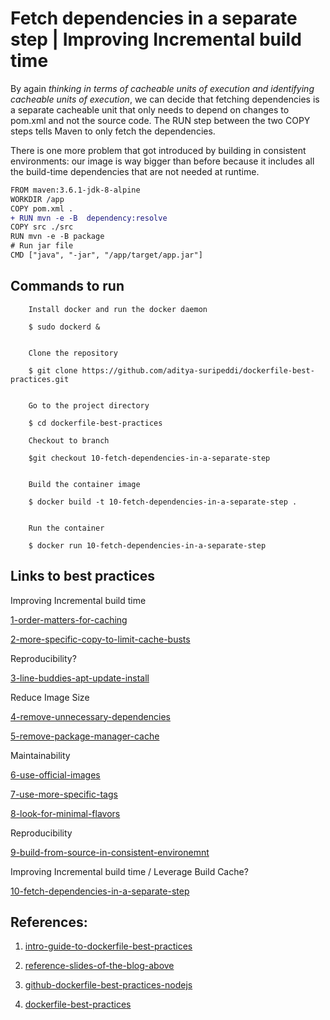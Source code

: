 # Fetch dependencies in a separate step | Improving Incremental build time

By again *thinking in terms of cacheable units of execution and identifying cacheable units of execution*, we can
decide that fetching dependencies is a separate cacheable unit that only needs to depend on changes to pom.xml and
not the source code. The RUN step between the two COPY steps tells Maven to only fetch the dependencies.

There is one more problem that got introduced by building in consistent environments: our image is way
bigger than before because it includes all the build-time dependencies that are not needed at runtime.


```diff
FROM maven:3.6.1-jdk-8-alpine
WORKDIR /app
COPY pom.xml .
+ RUN mvn -e -B  dependency:resolve
COPY src ./src
RUN mvn -e -B package
# Run jar file
CMD ["java", "-jar", "/app/target/app.jar"]   
```

## Commands to run 

```
    Install docker and run the docker daemon
 
    $ sudo dockerd &    
 
 
    Clone the repository 
 
    $ git clone https://github.com/aditya-suripeddi/dockerfile-best-practices.git
 
 
    Go to the project directory 
 
    $ cd dockerfile-best-practices
 
    Checkout to branch 
  
    $git checkout 10-fetch-dependencies-in-a-separate-step
  
 
    Build the container image
 
    $ docker build -t 10-fetch-dependencies-in-a-separate-step . 
 
 
    Run the container
 
    $ docker run 10-fetch-dependencies-in-a-separate-step
 ```


## Links to best practices

Improving Incremental build time

[1-order-matters-for-caching](https://github.com/aditya-suripeddi/dockerfile-best-practices/tree/1-order-matters-for-caching) 

[2-more-specific-copy-to-limit-cache-busts](https://github.com/aditya-suripeddi/dockerfile-best-practices/tree/2-more-specific-copy-to-limit-cache-busts)

Reproducibility?

[3-line-buddies-apt-update-install](https://github.com/aditya-suripeddi/dockerfile-best-practices/tree/3-line-buddies-apt-update-install)

Reduce Image Size

[4-remove-unnecessary-dependencies](https://github.com/aditya-suripeddi/dockerfile-best-practices/tree/4-remove-unnecessary-dependencies)

[5-remove-package-manager-cache](https://github.com/aditya-suripeddi/dockerfile-best-practices/tree/5-remove-package-manager-cache)

Maintainability 

[6-use-official-images](https://github.com/aditya-suripeddi/dockerfile-best-practices/tree/6-use-official-images)

[7-use-more-specific-tags](https://github.com/aditya-suripeddi/dockerfile-best-practices/tree/7-user-more-specific-tags)

[8-look-for-minimal-flavors](https://github.com/aditya-suripeddi/dockerfile-best-practices/tree/8-look-for-mininal-flavors)

Reproducibility

[9-build-from-source-in-consistent-environemnt](https://github.com/aditya-suripeddi/dockerfile-best-practices/tree/9-build-from-source-in-consistent-environment)

Improving Incremental build time / Leverage Build Cache?

[10-fetch-dependencies-in-a-separate-step](https://github.com/aditya-suripeddi/dockerfile-best-practices/tree/10-fetch-dependencies-in-a-separate-step)


## References:

  1.  [intro-guide-to-dockerfile-best-practices](https://www.docker.com/blog/intro-guide-to-dockerfile-best-practices/)

  2.  [reference-slides-of-the-blog-above](https://drive.google.com/file/d/16t_-DRTohzyVPJy6Cx8a3PxLQ-95CfYK/view)

  3.  [github-dockerfile-best-practices-nodejs](https://github.com/juan131/dockerfile-best-practices)
  
  4.  [dockerfile-best-practices](https://www.youtube.com/watch?v=JofsaZ3H1qM&t=391s)

